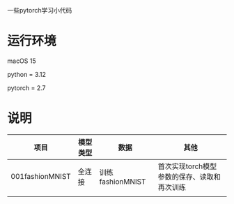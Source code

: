 一些pytorch学习小代码

# 运行环境

macOS 15

python = 3.12

pytorch = 2.7


# 说明

| 项目            | 模型类型 | 数据             | 其他                                        |
| --------------- | -------- | ---------------- | ------------------------------------------- |
| 001fashionMNIST | 全连接   | 训练fashionMNIST | 首次实现torch模型参数的保存、读取和再次训练 |
|                 |          |                  |                                             |
